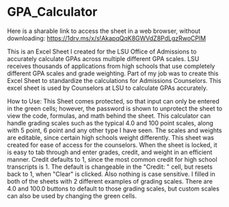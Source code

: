 # GPA_Calculator

Here is a sharable link to access the sheet in a web browser, without downloading:
https://1drv.ms/x/s!AkapqQqK8GWVdZ8PdLgzRwoCPlM

This is an Excel Sheet I created for the LSU Office of Admissions to accurately calculate GPAs across multiple different GPA scales. LSU receives thousands of applications from high schools that use completely different GPA scales and grade weighting. Part of my job was to create this Excel Sheet to standardize the calculations for Admissions Counselors. This excel sheet is used by Counselors at LSU to calculate GPAs accurately.

How to Use:
This Sheet comes protected, so that input can only be entered in the green cells; however, the password is shown to unprotect the sheet to view the code, formulas, and math behind the sheet. This calculator can handle grading scales such as the typical 4.0 and 100 point scales, along with 5 point, 6 point and any other type I have seen. The scales and weights are editable, since certain high schools weight differently. This sheet was created for ease of access for the counselors. When the sheet is locked, it is easy to tab through and enter grades, credit, and weight in an efficient manner. Credit defaults to 1, since the most common credit for high school transcripts is 1. The default is changeable in the "Credit: " cell, but resets back to 1, when "Clear" is clicked. Also nothing is case sensitive. I filled in both of the sheets with 2 different examples of grading scales. There are 4.0 and 100.0 buttons to default to those grading scales, but custom scales can also be used by changing the green cells. 

